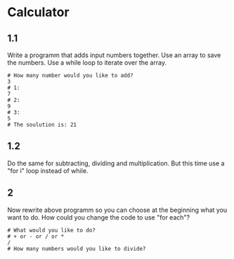 # Calculator

## 1.1
Write a programm that adds input numbers together.
Use an array to save the numbers.
Use a while loop to iterate over the array.

```
# How many number would you like to add?
3
# 1:
7
# 2:
9
# 3:
5
# The soulution is: 21
```
## 1.2
Do the same for subtracting, dividing and multiplication.
But this time use a "for i" loop instead of while.
## 2
Now rewrite above programm so you can choose at the beginning what you want to do.
How could you change the code to use "for each"?
```
# What would you like to do?
# + or - or / or *
/
# How many numbers would you like to divide?
```